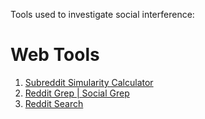 Tools used to investigate social interference:

# Web Tools
1. [Subreddit Simularity Calculator](https://www.shorttails.io/interactive-map-of-reddit-and-subreddit-similarity-calculator/)
2. [Reddit Grep | Social Grep](https://socialgrep.com/)
3. [Reddit Search](https://camas.unddit.com/)
